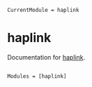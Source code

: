 ```@meta
CurrentModule = haplink
```

# haplink

Documentation for [haplink](https://github.com/msumngs/haplink.jl).

```@index
```

```@autodocs
Modules = [haplink]
```
